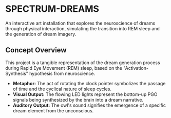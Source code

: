# SPECTRUM-DREAMS
An interactive art installation that explores the neuroscience of dreams through physical interaction, simulating the transition into REM sleep and the generation of dream imagery.

## Concept Overview 
This project is a tangible representation of the dream generation process during Rapid Eye Movement (REM) sleep, based on the "Activation-Synthesis" hypothesis from neuroscience.

-   **Metaphor:** The act of rotating the clock pointer symbolizes the passage of time and the cyclical nature of sleep cycles.
-   **Visual Output:** The flowing LED lights represent the bottom-up PGO signals being synthesized by the brain into a dream narrative.
-   **Auditory Output:** The owl's sound signifies the emergence of a specific dream element from the unconscious.
